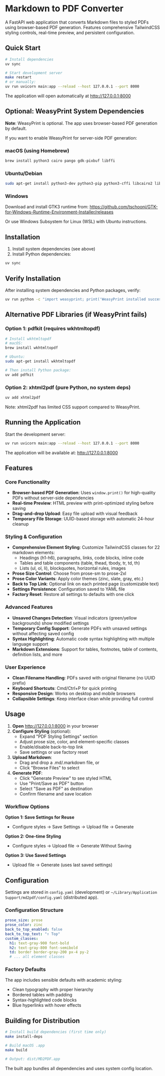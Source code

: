 # Markdown to PDF Converter

A FastAPI web application that converts Markdown files to styled PDFs using browser-based PDF generation. Features comprehensive TailwindCSS styling controls, real-time preview, and persistent configuration.

## Quick Start

```bash
# Install dependencies
uv sync

# Start development server
make restart
# or manually:
uv run uvicorn main:app --reload --host 127.0.0.1 --port 8000
```

The application will open automatically at http://127.0.0.1:8000

## Optional: WeasyPrint System Dependencies

**Note**: WeasyPrint is optional. The app uses browser-based PDF generation by default.

If you want to enable WeasyPrint for server-side PDF generation:

### macOS (using Homebrew)
```bash
brew install python3 cairo pango gdk-pixbuf libffi
```

### Ubuntu/Debian
```bash
sudo apt-get install python3-dev python3-pip python3-cffi libcairo2 libpango-1.0-0 libpangocairo-1.0-0 libgdk-pixbuf2.0-0 libffi-dev shared-mime-info
```

### Windows
Download and install GTK3 runtime from:
https://github.com/tschoonj/GTK-for-Windows-Runtime-Environment-Installer/releases

Or use Windows Subsystem for Linux (WSL) with Ubuntu instructions.

## Installation

1. Install system dependencies (see above)
2. Install Python dependencies:
```bash
uv sync
```

## Verify Installation
After installing system dependencies and Python packages, verify:
```bash
uv run python -c "import weasyprint; print('WeasyPrint installed successfully')"
```

## Alternative PDF Libraries (if WeasyPrint fails)

### Option 1: pdfkit (requires wkhtmltopdf)
```bash
# Install wkhtmltopdf
# macOS:
brew install wkhtmltopdf

# Ubuntu:
sudo apt-get install wkhtmltopdf

# Then install Python package:
uv add pdfkit
```

### Option 2: xhtml2pdf (pure Python, no system deps)
```bash
uv add xhtml2pdf
```

Note: xhtml2pdf has limited CSS support compared to WeasyPrint.

## Running the Application

Start the development server:
```bash
uv run uvicorn main:app --reload --host 127.0.0.1 --port 8000
```

The application will be available at: http://127.0.0.1:8000

## Features

### Core Functionality
- **Browser-based PDF Generation**: Uses `window.print()` for high-quality PDFs without server-side dependencies
- **Real-time Preview**: HTML preview with print-optimized styling before saving
- **Drag-and-drop Upload**: Easy file upload with visual feedback
- **Temporary File Storage**: UUID-based storage with automatic 24-hour cleanup

### Styling & Configuration
- **Comprehensive Element Styling**: Customize TailwindCSS classes for 22 markdown elements:
  - Headings (h1-h6), paragraphs, links, code blocks, inline code
  - Tables and table components (table, thead, tbody, tr, td, th)
  - Lists (ul, ol, li), blockquotes, horizontal rules, images
- **Prose Size Control**: Choose from prose-sm to prose-2xl
- **Prose Color Variants**: Apply color themes (zinc, slate, gray, etc.)
- **Back to Top Link**: Optional link on each printed page (customizable text)
- **Settings Persistence**: Configuration saved to YAML file
- **Factory Reset**: Restore all settings to defaults with one click

### Advanced Features
- **Unsaved Changes Detection**: Visual indicators (green/yellow backgrounds) show modified settings
- **Temporary Config Support**: Generate PDFs with unsaved settings without affecting saved config
- **Syntax Highlighting**: Automatic code syntax highlighting with multiple language support
- **Markdown Extensions**: Support for tables, footnotes, table of contents, definition lists, and more

### User Experience
- **Clean Filename Handling**: PDFs saved with original filename (no UUID prefix)
- **Keyboard Shortcuts**: Cmd/Ctrl+P for quick printing
- **Responsive Design**: Works on desktop and mobile browsers
- **Collapsible Settings**: Keep interface clean while providing full control

## Usage

1. **Open** http://127.0.0.1:8000 in your browser
2. **Configure Styling** (optional):
   - Expand "PDF Styling Settings" section
   - Adjust prose size, color, and element-specific classes
   - Enable/disable back-to-top link
   - Save settings or use factory reset
3. **Upload Markdown**:
   - Drag and drop a .md/.markdown file, or
   - Click "Browse Files" to select
4. **Generate PDF**:
   - Click "Generate Preview" to see styled HTML
   - Use "Print/Save as PDF" button
   - Select "Save as PDF" as destination
   - Confirm filename and save location

### Workflow Options

**Option 1: Save Settings for Reuse**
- Configure styles → Save Settings → Upload file → Generate

**Option 2: One-time Styling**
- Configure styles → Upload file → Generate Without Saving

**Option 3: Use Saved Settings**
- Upload file → Generate (uses last saved settings)

## Configuration

Settings are stored in `config.yaml` (development) or `~/Library/Application Support/md2pdf/config.yaml` (distributed app).

### Configuration Structure
```yaml
prose_size: prose
prose_color: zinc
back_to_top_enabled: false
back_to_top_text: "↑ Top"
custom_classes:
  h1: text-gray-900 font-bold
  h2: text-gray-800 font-semibold
  td: border border-gray-200 px-4 py-2
  # ... all element classes
```

### Factory Defaults
The app includes sensible defaults with academic styling:
- Clean typography with proper hierarchy
- Bordered tables with padding
- Syntax-highlighted code blocks
- Blue hyperlinks with hover effects

## Building for Distribution

```bash
# Install build dependencies (first time only)
make install-deps

# Build macOS .app
make build

# Output: dist/MD2PDF.app
```

The built app bundles all dependencies and uses system config location.